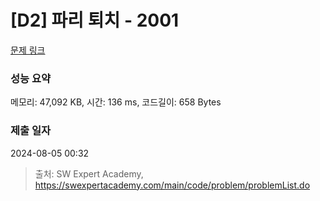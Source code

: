 # [D2] 파리 퇴치 - 2001 

[문제 링크](https://swexpertacademy.com/main/code/problem/problemDetail.do?contestProbId=AV5PzOCKAigDFAUq) 

### 성능 요약

메모리: 47,092 KB, 시간: 136 ms, 코드길이: 658 Bytes

### 제출 일자

2024-08-05 00:32



> 출처: SW Expert Academy, https://swexpertacademy.com/main/code/problem/problemList.do